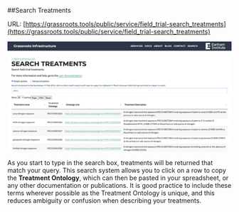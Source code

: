 ##Search Treatments

URL: [https://grassroots.tools/public/service/field_trial-search_treatments](https://grassroots.tools/public/service/field_trial-search_treatments)

![Search treatments](images/search-treatments.png)

As you start to type in the search box, treatments will be returned that match your query. This search system
            allows you to click on a row to copy the **Treatment Ontology**, which can then be pasted 
            in your spreadsheet, or any other documentation or publications. It is good practice to
            include these terms wherever possible as the Treatment Ontology is unique, and this reduces ambiguity or
            confusion when describing your treatments.
